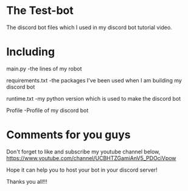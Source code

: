 # The Test-bot 
The discord bot files which I used in my discord bot tutorial video.

# Including
main.py 
-the lines of my robot

requirements.txt 
-the packages I've been used when I am building my discord bot

runtime.txt
-my python version which is used to make the discord bot

Profile
-Profile of my discord bot

# Comments for you guys

Don't forget to like and subscribe my youtube channel below,
https://www.youtube.com/channel/UCBHTZGamiAnV5_PDOciVpow

Hope it can help you to host your bot in your discord server!

Thanks you all!!!
